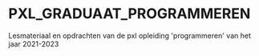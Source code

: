# PXL_GRADUAAT_PROGRAMMEREN
Lesmateriaal en opdrachten van de pxl opleiding 'programmeren' van het jaar 2021-2023
